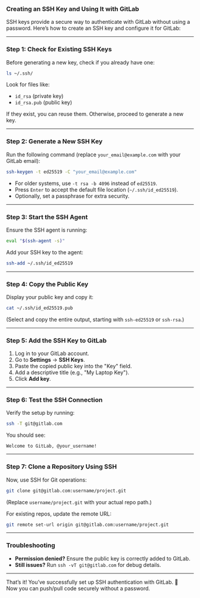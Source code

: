 ### Creating an SSH Key and Using It with GitLab

SSH keys provide a secure way to authenticate with GitLab without using a password. Here’s how to create an SSH key and configure it for GitLab:

---

### **Step 1: Check for Existing SSH Keys**
Before generating a new key, check if you already have one:
```sh
ls ~/.ssh/
```
Look for files like:
- `id_rsa` (private key)  
- `id_rsa.pub` (public key)  

If they exist, you can reuse them. Otherwise, proceed to generate a new key.

---

### **Step 2: Generate a New SSH Key**
Run the following command (replace `your_email@example.com` with your GitLab email):
```sh
ssh-keygen -t ed25519 -C "your_email@example.com"
```
- For older systems, use `-t rsa -b 4096` instead of `ed25519`.
- Press `Enter` to accept the default file location (`~/.ssh/id_ed25519`).
- Optionally, set a passphrase for extra security.

---

### **Step 3: Start the SSH Agent**
Ensure the SSH agent is running:
```sh
eval "$(ssh-agent -s)"
```

Add your SSH key to the agent:
```sh
ssh-add ~/.ssh/id_ed25519
```

---

### **Step 4: Copy the Public Key**
Display your public key and copy it:
```sh
cat ~/.ssh/id_ed25519.pub
```
(Select and copy the entire output, starting with `ssh-ed25519` or `ssh-rsa`.)

---

### **Step 5: Add the SSH Key to GitLab**
1. Log in to your GitLab account.
2. Go to **Settings** → **SSH Keys**.
3. Paste the copied public key into the "Key" field.
4. Add a descriptive title (e.g., "My Laptop Key").
5. Click **Add key**.

---

### **Step 6: Test the SSH Connection**
Verify the setup by running:
```sh
ssh -T git@gitlab.com
```
You should see:
```
Welcome to GitLab, @your_username!
```

---

### **Step 7: Clone a Repository Using SSH**
Now, use SSH for Git operations:
```sh
git clone git@gitlab.com:username/project.git
```
(Replace `username/project.git` with your actual repo path.)

For existing repos, update the remote URL:
```sh
git remote set-url origin git@gitlab.com:username/project.git
```

---

### **Troubleshooting**
- **Permission denied?** Ensure the public key is correctly added to GitLab.
- **Still issues?** Run `ssh -vT git@gitlab.com` for debug details.

---

That’s it! You’ve successfully set up SSH authentication with GitLab. 🎉  
Now you can push/pull code securely without a password.
